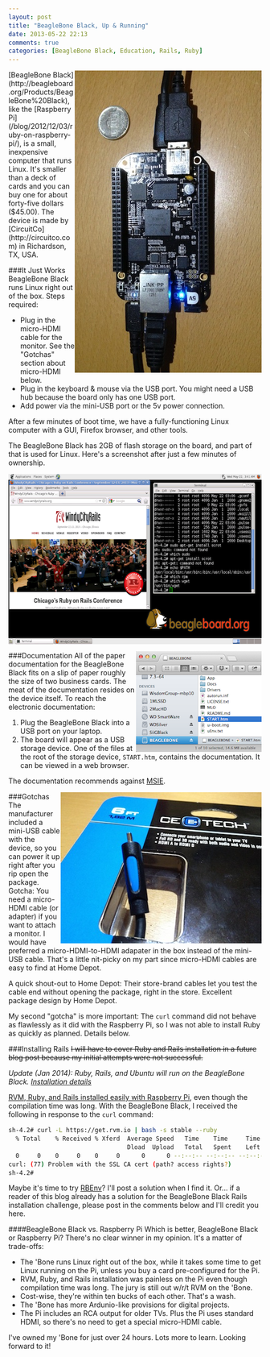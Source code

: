 ```yaml
---
layout: post
title: "BeagleBone Black, Up & Running"
date: 2013-05-22 22:13
comments: true
categories: [BeagleBone Black, Education, Rails, Ruby]
---
```

<img src="/images/BeagleBoneBlack.jpg" width="372" height="600" title="BeagleBone Black" alt="BeagleBone Black" align="right">
[BeagleBone Black](http://beagleboard.org/Products/BeagleBone%20Black), like the [Raspberry Pi](/blog/2012/12/03/ruby-on-raspberry-pi/), is a small, inexpensive computer that runs Linux. It's smaller than a deck of cards and you can buy one for about forty-five dollars ($45.00). The device is made by [CircuitCo](http://circuitco.com) in Richardson, TX, USA.

###It Just Works
BeagleBone Black runs Linux right out of the box. Steps required:

* Plug in the micro-HDMI cable for the monitor. See the "Gotchas"
  section about micro-HDMI below.
* Plug in the keyboard & mouse via the USB port. You might need a USB hub because the board only has one USB port.
* Add power via the mini-USB port or the 5v power connection. 

After a few minutes of boot time, we have a fully-functioning Linux computer with a GUI, Firefox browser, and other tools.
<!--more-->
The BeagleBone Black has 2GB of flash storage on the board, and part
of that is used for Linux. Here's a screenshot after just a few minutes of ownership.

<center><img src="/images/BeagleBoneBlack-WindyCityRails.png" width="600" height="338" title="BeagleBone Black Firefox WindyCityRails" alt="BeagleBone Black Firefox WindyCityRails" align="center"></center>

###Documentation
<img src="/images/BeagleBoneBlack-USB.png" width="250" height="200" title="BeagleBone Black USB" alt="BeagleBone Black USB" align="right">
All of the paper documentation for the BeagleBone Black fits on a slip of paper roughly the size of two business cards. The meat of the documentation resides on the device itself. To reach the electronic documentation:

1. Plug the BeagleBone Black into a USB port on your laptop.
2. The board will appear as a USB storage device. One of the files at the
root of the storage device, `START.htm`, contains the documentation. It
can be viewed in a web browser.

The documentation recommends against [MSIE](http://en.wikipedia.org/wiki/Internet_Explorer).

###Gotchas
<img src="/images/micro-HDMI-home-depot.jpg" width="400" height="300" title="Micro HDMI Home Depot" alt="Micro HDMI Home Depot" align="right">
The manufacturer included a mini-USB cable with the device, so you can power it up right after you rip open the package. Gotcha: You need a micro-HDMI cable (or adapter) if you want to attach a monitor. I would have preferred a micro-HDMI-to-HDMI adapater in the box instead of the mini-USB cable. That's a little nit-picky on my part since micro-HDMI cables are easy to find at Home Depot.  

A quick shout-out to Home Depot: Their store-brand cables let you test the cable end without opening the package, right in the store. Excellent package design by Home Depot.

My second "gotcha" is more important: The `curl` command did not behave as flawlessly as it did with the Raspberry Pi, so I was not able to install Ruby as quickly as planned. Details below.

###Installing Rails
~~I will have to cover Ruby and Rails installation in a future blog post because my initial attempts were not successful.~~ 

_Update (Jan 2014): Ruby, Rails, and Ubuntu will run on the BeagleBone Black. [Installation details](/blog/2014/01/02/beaglebone-black-ubuntu-part-1/)_

[RVM, Ruby, and Rails installed easily with Raspberry Pi](/blog/2012/12/03/ruby-on-raspberry-pi/), even though the compilation time was long. With the BeagleBone Black, I received the following in response to the `curl` command:

```bash
sh-4.2# curl -L https://get.rvm.io | bash -s stable --ruby
  % Total    % Received % Xferd  Average Speed   Time    Time     Time  Current
                                 Dload  Upload   Total   Spent    Left  Speed
  0     0    0     0    0     0      0      0 --:--:-- --:--:-- --:--:--     0
curl: (77) Problem with the SSL CA cert (path? access rights?)
sh-4.2# 
```

Maybe it's time to try [RBEnv](https://github.com/sstephenson/rbenv)? I'll post a solution when I find it. Or... if a reader of this blog already has a solution for the BeagleBone Black Rails installation challenge, please post in the comments below and I'll credit you here.

####BeagleBone Black vs. Raspberry Pi
Which is better, BeagleBone Black or Raspberry Pi? There's no clear winner in my opinion. It's a matter of trade-offs:

* The 'Bone runs Linux right out of the box, while it takes some time to get Linux running on the Pi, unless you buy a card pre-configured for the Pi.
* RVM, Ruby, and Rails installation was painless on the Pi even though compilation time was long. The jury is still out w/r/t RVM on the 'Bone.
* Cost-wise, they're within ten bucks of each other. That's a wash.
* The 'Bone has more Ardunio-like provisions for digital projects.
* The Pi includes an RCA output for older TVs. Plus the Pi uses standard HDMI, so there's no need to get a special micro-HDMI cable.

I've owned my 'Bone for just over 24 hours. Lots more to learn. Looking forward to it!

